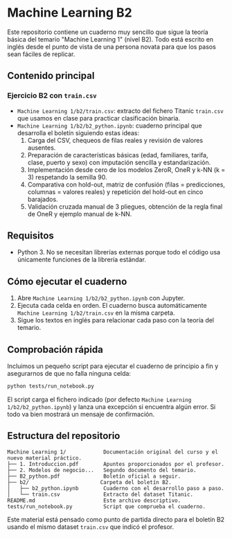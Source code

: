 # Machine Learning B2

Este repositorio contiene un cuaderno muy sencillo que sigue la teoría básica del temario "Machine Learning 1" (nivel B2). Todo está escrito en inglés desde el punto de vista de una persona novata para que los pasos sean fáciles de replicar.

## Contenido principal

### Ejercicio B2 con `train.csv`

- `Machine Learning 1/b2/train.csv`: extracto del fichero Titanic `train.csv` que usamos en clase para practicar clasificación binaria.
- `Machine Learning 1/b2/b2_python.ipynb`: cuaderno principal que desarrolla el boletín siguiendo estas ideas:
  1. Carga del CSV, chequeos de filas reales y revisión de valores ausentes.
  2. Preparación de características básicas (edad, familiares, tarifa, clase, puerto y sexo) con imputación sencilla y estandarización.
  3. Implementación desde cero de los modelos ZeroR, OneR y k-NN (k = 3) respetando la semilla 90.
  4. Comparativa con hold-out, matriz de confusión (filas = predicciones, columnas = valores reales) y repetición del hold-out en cinco barajados.
  5. Validación cruzada manual de 3 pliegues, obtención de la regla final de OneR y ejemplo manual de k-NN.

## Requisitos

- Python 3. No se necesitan librerías externas porque todo el código usa únicamente funciones de la librería estándar.

## Cómo ejecutar el cuaderno

1. Abre `Machine Learning 1/b2/b2_python.ipynb` con Jupyter.
2. Ejecuta cada celda en orden. El cuaderno busca automáticamente `Machine Learning 1/b2/train.csv` en la misma carpeta.
3. Sigue los textos en inglés para relacionar cada paso con la teoría del temario.

## Comprobación rápida

Incluimos un pequeño script para ejecutar el cuaderno de principio a fin y asegurarnos de que no falla ninguna celda:

```bash
python tests/run_notebook.py
```

El script carga el fichero indicado (por defecto `Machine Learning 1/b2/b2_python.ipynb`) y lanza una excepción si encuentra algún error. Si todo va bien mostrará un mensaje de confirmación.

## Estructura del repositorio

```
Machine Learning 1/            Documentación original del curso y el nuevo material práctico.
├── 1. Introduccion.pdf        Apuntes proporcionados por el profesor.
├── 2. Modelos de negocio...   Segundo documento del temario.
├── B2_python.pdf              Boletín oficial a seguir.
├── b2/                       Carpeta del boletín B2.
│   ├── b2_python.ipynb        Cuaderno con el desarrollo paso a paso.
│   └── train.csv              Extracto del dataset Titanic.
README.md                      Este archivo descriptivo.
tests/run_notebook.py          Script que comprueba el cuaderno.
```

Este material está pensado como punto de partida directo para el boletín B2 usando el mismo dataset `train.csv` que indicó el profesor.
